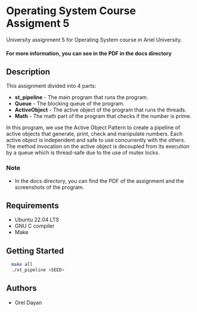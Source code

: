 # **Operating System Course Assigment 5**

University assignment 5 for Operating System course in Ariel University.

#### **__For more information, you can see in the PDF in the docs directory__**


## **Description**

 This assignment divided into 4 parts:

  -  **st_pipeline** - The main program that runs the program.
  -  **Queue** - The blocking queue of the program.
  -  **ActiveObject** - The active object of the program that runs the threads.
  -  **Math** - The math part of the program that checks if the number is prime.

 In this program, we use the Active Object Pattern to create a pipeline of active objects that generate, print, check and manipulate numbers.
 Each active object is independent and safe to use concurrently with the others.
 The method invocation on the active object is decoupled from its execution by a queue which is thread-safe due to the use of mutex locks.

 ### **Note**
 - In the docs directory, you can find the PDF of the assignment and the screenshots of the program.


## **Requirements**
- Ubuntu 22.04 LTS
- GNU C compiler
- Make

## **Getting Started**

```sh
  make all
  ./st_pipeline <SEED>
   ```

## **Authors**
- Orel Dayan





